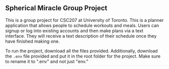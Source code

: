 ## Spherical Miracle Group Project

This is a group project for CSC207 at University of Toronto. This is a planner application that allows people to schedule workouts and meals. Users can signup or log into existing accounts and then make plans via a text interface. They will receive a text description of their schedule once they have finished making one.

To run the project, download all the files provided. Additionally, download the `.env` file provided and put it in the root folder for the project. Make sure to rename it to ".env" and not just "env."

